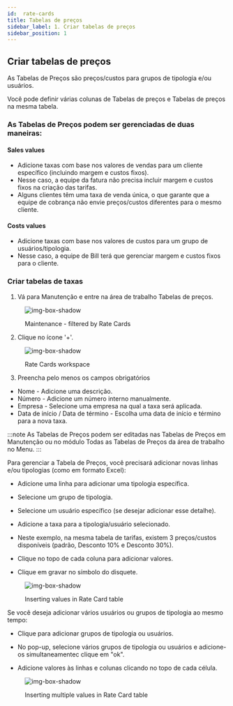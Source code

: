 ```yaml
---
id:  rate-cards
title: Tabelas de preços
sidebar_label: 1. Criar tabelas de preços
sidebar_position: 1
---
```


## Criar tabelas de preços

As Tabelas de Preços são preços/custos para grupos de tipologia e/ou usuários.

Você pode definir várias colunas de Tabelas de preços e Tabelas de preços na mesma tabela.

### As Tabelas de Preços podem ser gerenciadas de duas maneiras:

<h4>Sales values</h4>

- Adicione taxas com base nos valores de vendas para um cliente específico (incluindo margem e custos fixos).
- Nesse caso, a equipe da fatura não precisa incluir margem e custos fixos na criação das tarifas.
- Alguns clientes têm uma taxa de venda única, o que garante que a equipe de cobrança não envie preços/custos diferentes para o mesmo cliente.

<h4>Costs values</h4>

- Adicione taxas com base nos valores de custos para um grupo de usuários/tipologia.
- Nesse caso, a equipe de Bill terá que gerenciar margem e custos fixos para o cliente.

### Criar tabelas de taxas


1. Vá para Manutenção e entre na área de trabalho Tabelas de preços.


<figure>

![img-box-shadow](/img/university/contracts/university-contracts-rateCards-1.png)
<figcaption>Maintenance - filtered by Rate Cards</figcaption>
</figure>


2. Clique no ícone '+'.


<figure>

![img-box-shadow](/img/university/contracts/university-contracts-rateCards-2.png)
<figcaption>Rate Cards workspace</figcaption>
</figure>


3. Preencha pelo menos os campos obrigatórios

- Nome - Adicione uma descrição.
- Número - Adicione um número interno manualmente.
- Empresa - Selecione uma empresa na qual a taxa será aplicada.
- Data de início / Data de término - Escolha uma data de início e término para a nova taxa.

:::note
As Tabelas de Preços podem ser editadas nas Tabelas de Preços em Manutenção ou no módulo Todas as Tabelas de Preços da área de trabalho no Menu.
:::




Para gerenciar a Tabela de Preços, você precisará adicionar novas linhas e/ou tipologias (como em formato Excel):

- Adicione uma linha para adicionar uma tipologia específica.
- Selecione um grupo de tipologia.

- Selecione um usuário específico (se desejar adicionar esse detalhe).

- Adicione a taxa para a tipologia/usuário selecionado.

- Neste exemplo, na mesma tabela de tarifas, existem 3 preços/custos disponíveis (padrão, Desconto 10% e Desconto 30%).

- Clique no topo de cada coluna para adicionar valores.

- Clique em gravar no símbolo do disquete.

<figure>

![img-box-shadow](/img/university/contracts/university-contracts-rateCards-3.png)
<figcaption>Inserting values in Rate Card table</figcaption>
</figure>

Se você deseja adicionar vários usuários ou grupos de tipologia ao mesmo tempo:

- Clique para adicionar grupos de tipologia ou usuários.
- No pop-up, selecione vários grupos de tipologia ou usuários e adicione-os simultaneamentec clique em "ok".

- Adicione valores às linhas e colunas clicando no topo de cada célula.

<figure>

![img-box-shadow](/img/university/contracts/university-contracts-rateCards-3.png)
<figcaption>Inserting multiple values in Rate Card table</figcaption>
</figure>
